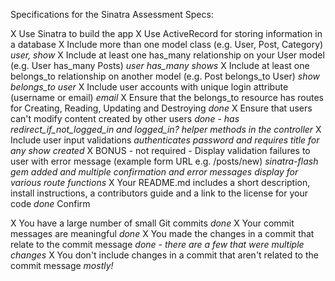 Specifications for the Sinatra Assessment
Specs:

 X  Use Sinatra to build the app
 X  Use ActiveRecord for storing information in a database
 X  Include more than one model class (e.g. User, Post, Category) *user, show*
 X  Include at least one has_many relationship on your User model (e.g. User has_many Posts) *user has_many shows*
 X  Include at least one belongs_to relationship on another model (e.g. Post belongs_to User) *show belongs_to user*
 X  Include user accounts with unique login attribute (username or email) *email*
 X  Ensure that the belongs_to resource has routes for Creating, Reading, Updating and Destroying *done*
 X  Ensure that users can't modify content created by other users *done - has redirect_if_not_logged_in and logged_in? helper methods in the controller*
 X  Include user input validations *authenticates password and requires title for any show created*
 X  BONUS - not required - Display validation failures to user with error message (example     form URL e.g. /posts/new) *sinatra-flash gem added and multiple confirmation and error messages display for various route functions*
 X  Your README.md includes a short description, install instructions, a contributors guide and a link to the license for your code *done*
Confirm

 X  You have a large number of small Git commits *done*
 X  Your commit messages are meaningful *done*
 X  You made the changes in a commit that relate to the commit message *done - there are a few that were multiple changes*
 X  You don't include changes in a commit that aren't related to the commit message *mostly!*